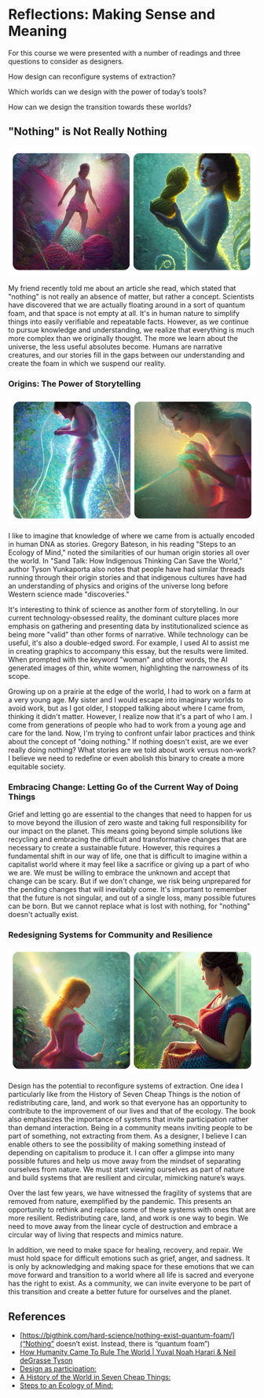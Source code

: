 #  Reflections: Making Sense and Meaning

For this course we were presented with a number of readings and three questions to consider as designers. 

How design can reconfigure systems of extraction?

Which worlds can we design with the power of today’s tools?

How can we design the transition towards these worlds?



## "Nothing" is Not Really Nothing

![](../images/term-02/making-sense/AI-crafters-1.png)

My friend recently told me about an article she read, which stated that "nothing" is not really an absence of matter, but rather a concept. Scientists have discovered that we are actually floating around in a sort of quantum foam, and that space is not empty at all. It's in human nature to simplify things into easily verifiable and repeatable facts. However, as we continue to pursue knowledge and understanding, we realize that everything is much more complex than we originally thought. The more we learn about the universe, the less useful absolutes become. Humans are narrative creatures, and our stories fill in the gaps between our understanding and create the foam in which we suspend our reality.

### Origins: The Power of Storytelling

![](../images/term-02/making-sense/AI-crafters-2.png)

I like to imagine that knowledge of where we came from is actually encoded in human DNA as stories. Gregory Bateson, in his reading "Steps to an Ecology of Mind," noted the similarities of our human origin stories all over the world. In "Sand Talk: How Indigenous Thinking Can Save the World," author Tyson Yunkaporta also notes that people have had similar threads running through their origin stories and that indigenous cultures have had an understanding of physics and origins of the universe long before Western science made "discoveries."

It's interesting to think of science as another form of storytelling. In our current technology-obsessed reality, the dominant culture places more emphasis on gathering and presenting data by institutionalized science as being more "valid" than other forms of narrative. While technology can be useful, it's also a double-edged sword. For example, I used AI to assist me in creating graphics to accompany this essay, but the results were limited. When prompted with the keyword "woman" and other words, the AI generated images of thin, white women, highlighting the narrowness of its scope.

Growing up on a prairie at the edge of the world, I had to work on a farm at a very young age. My sister and I would escape into imaginary worlds to avoid work, but as I got older, I stopped talking about where I came from, thinking it didn't matter. However, I realize now that it's a part of who I am. I come from generations of people who had to work from a young age and care for the land. Now, I'm trying to confront unfair labor practices and think about the concept of "doing nothing." If nothing doesn't exist, are we ever really doing nothing? What stories are we told about work versus non-work? I believe we need to redefine or even abolish this binary to create a more equitable society.

### Embracing Change: Letting Go of the Current Way of Doing Things

Grief and letting go are essential to the changes that need to happen for us to move beyond the illusion of zero waste and taking full responsibility for our impact on the planet. This means going beyond simple solutions like recycling and embracing the difficult and transformative changes that are necessary to create a sustainable future. However, this requires a fundamental shift in our way of life, one that is difficult to imagine within a capitalist world where it may feel like a sacrifice or giving up a part of who we are. We must be willing to embrace the unknown and accept that change can be scary. But if we don't change, we risk being unprepared for the pending changes that will inevitably come. It's important to remember that the future is not singular, and out of a single loss, many possible futures can be born. But we cannot replace what is lost with nothing, for "nothing" doesn't actually exist.

### Redesigning Systems for Community and Resilience

![](../images/term-02/making-sense/AI-crafters-3.png)

Design has the potential to reconfigure systems of extraction. One idea I particularly like from the History of Seven Cheap Things is the notion of redistributing care, land, and work so that everyone has an opportunity to contribute to the improvement of our lives and that of the ecology. The book also emphasizes the importance of systems that invite participation rather than demand interaction. Being in a community means inviting people to be part of something, not extracting from them. As a designer, I believe I can enable others to see the possibility of making something instead of depending on capitalism to produce it. I can offer a glimpse into many possible futures and help us move away from the mindset of separating ourselves from nature. We must start viewing ourselves as part of nature and build systems that are resilient and circular, mimicking nature’s ways.

Over the last few years, we have witnessed the fragility of systems that are removed from nature, exemplified by the pandemic. This presents an opportunity to rethink and replace some of these systems with ones that are more resilient. Redistributing care, land, and work is one way to begin. We need to move away from the linear cycle of destruction and embrace a circular way of living that respects and mimics nature.

In addition, we need to make space for healing, recovery, and repair. We must hold space for difficult emotions such as grief, anger, and sadness. It is only by acknowledging and making space for these emotions that we can move forward and transition to a world where all life is sacred and everyone has the right to exist. As a community, we can invite everyone to be part of this transition and create a better future for ourselves and the planet.

## References

- [https://bigthink.com/hard-science/nothing-exist-quantum-foam/](“Nothing” doesn’t exist. Instead, there is “quantum foam”)
- [How Humanity Came To Rule The World | Yuval Noah Harari & Neil deGrasse Tyson](https://www.youtube.com/embed/e77a-SweV9o)  
- [Design as participation:](https://jods.mitpress.mit.edu/pub/design-as-participation/release/1)  
- [A History of the World in Seven Cheap Things:](https://www.researchgate.net/publication/319143816_A_History_of_the_World_in_Seven_Cheap_Things)  
- [Steps to an Ecology of Mind:](https://ejcj.orfaleacenter.ucsb.edu/wp-content/uploads/2017/06/1972.-Gregory-Bateson-Steps-to-an-Ecology-of-Mind.pdf)
